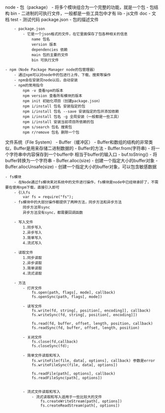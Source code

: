 node
	- 包（package）
		- 将多个模块组合为一个完整的功能，就是一个包
		- 包结构
			bin
				- 二进制的可执行文件，一般都是一些工具包中才有
			lib
				- js文件
			doc
				- 文档
			test
				- 测试代码
			package.json
				- 包的描述文件
				
		- package.json	
			- 它是一个json格式的文件，在它里面保存了包各种相关的信息
				name 包名
				version 版本
				dependencies 依赖
				main 包的主要的文件
				bin 可执行文件
				
	- npm（Node Package Manager node的包管理器）
		- 通过npm可以对node中的包进行上传、下载、搜索等操作
		- npm会在安装完node以后，自动安装
		- npm的常用指令
			npm -v 查看npm的版本
			npm version 查看所有模块的版本
			npm init 初始化项目（创建package.json）
			npm i/install 包名 安装指定的包
			npm i/install 包名 --save 安装指定的包并添加依赖
			npm i/install 包名 -g 全局安装（一般都是一些工具）
			npm i/install 安装当前项目所依赖的包
			npm s/search 包名 搜索包	
			npm r/remove 包名 删除一个包
			
文件系统（File System）
	- Buffer（缓冲区）
		- Buffer和数组的结构的非常类似，Buffer是用来存储二进制数据的
		- Buffer的方法
			- Buffer.from(字符串)
				- 将一个字符串中内容保存到一个buffer中 相当于buffer的输入口
			- buf.toString()
				- 将buffer转换为一个字符串
			- Buffer.alloc(size)
				- 创建一个指定大小的buffer对象
			- Buffer.allocUnsafe(size)
				- 创建一个指定大小的buffer对象，可以包含敏感数据
				
				
	- fs模块
		- 在Node通过fs模块来对系统中的文件进行操作，fs模块是node中已经继承好了，不需要在使用npm下载，直接引入即可
		- 引入fs
			var fs = require("fs");
		- fs模块中的大部分操作都提供了两种方法，同步方法和异步方法
			同步方法带sync
			异步方法没有sync，都需要回调函数
			
		- 写入文件
			1.同步写入
			2.异步写入
			3.简单写入
			4.流式写入
			
		- 读取文件
			1.同步读取
			2.异步读取
			3.简单读取
			4.流式读取
			
		- 方法
			- 打开文件
				fs.open(path, flags[, mode], callback)
				fs.openSync(path, flags[, mode])
				
			- 读写文件
				fs.write(fd, string[, position[, encoding]], callback)
				fs.writeSync(fd, string[, position[, encoding]])
				
				fs.read(fd, buffer, offset, length, position, callback)
				fs.readSync(fd, buffer, offset, length, position)
				
			- 关闭文件
				fs.close(fd,callback)
				fs.closeSync(fd);
				
			- 简单文件读取和写入
				fs.writeFile(file, data[, options], callback) 参数是error
				fs.writeFileSync(file, data[, options])
				
				fs.readFile(path[, options], callback)
				fs.readFileSync(path[, options])
				
				
			- 流式文件读取和写入
				- 流式读取和写入适用于一些比较大的文件
					fs.createWriteStream(path[, options])
					fs.createReadStream(path[, options])
			
			